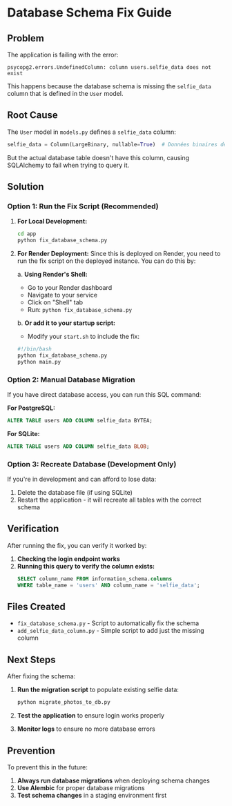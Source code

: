 # Database Schema Fix Guide

## Problem
The application is failing with the error:
```
psycopg2.errors.UndefinedColumn: column users.selfie_data does not exist
```

This happens because the database schema is missing the `selfie_data` column that is defined in the `User` model.

## Root Cause
The `User` model in `models.py` defines a `selfie_data` column:
```python
selfie_data = Column(LargeBinary, nullable=True)  # Données binaires de la selfie
```

But the actual database table doesn't have this column, causing SQLAlchemy to fail when trying to query it.

## Solution

### Option 1: Run the Fix Script (Recommended)

1. **For Local Development:**
   ```bash
   cd app
   python fix_database_schema.py
   ```

2. **For Render Deployment:**
   Since this is deployed on Render, you need to run the fix script on the deployed instance. You can do this by:

   a. **Using Render's Shell:**
   - Go to your Render dashboard
   - Navigate to your service
   - Click on "Shell" tab
   - Run: `python fix_database_schema.py`

   b. **Or add it to your startup script:**
   - Modify your `start.sh` to include the fix:
   ```bash
   #!/bin/bash
   python fix_database_schema.py
   python main.py
   ```

### Option 2: Manual Database Migration

If you have direct database access, you can run this SQL command:

**For PostgreSQL:**
```sql
ALTER TABLE users ADD COLUMN selfie_data BYTEA;
```

**For SQLite:**
```sql
ALTER TABLE users ADD COLUMN selfie_data BLOB;
```

### Option 3: Recreate Database (Development Only)

If you're in development and can afford to lose data:

1. Delete the database file (if using SQLite)
2. Restart the application - it will recreate all tables with the correct schema

## Verification

After running the fix, you can verify it worked by:

1. **Checking the login endpoint works**
2. **Running this query to verify the column exists:**
   ```sql
   SELECT column_name FROM information_schema.columns 
   WHERE table_name = 'users' AND column_name = 'selfie_data';
   ```

## Files Created

- `fix_database_schema.py` - Script to automatically fix the schema
- `add_selfie_data_column.py` - Simple script to add just the missing column

## Next Steps

After fixing the schema:

1. **Run the migration script** to populate existing selfie data:
   ```bash
   python migrate_photos_to_db.py
   ```

2. **Test the application** to ensure login works properly

3. **Monitor logs** to ensure no more database errors

## Prevention

To prevent this in the future:

1. **Always run database migrations** when deploying schema changes
2. **Use Alembic** for proper database migrations
3. **Test schema changes** in a staging environment first 